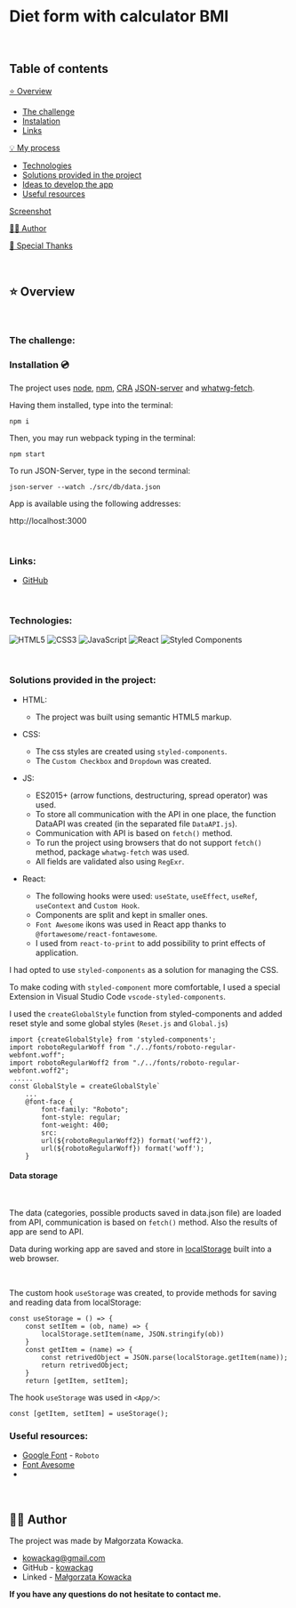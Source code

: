 # Diet form with calculator BMI

&nbsp;

## Table of contents

[⭐ Overview](#⭐-overview)
  - [The challenge](#the-challenge)
  - [Instalation](#Installation-💿)
  - [Links](#links)

[💡 My process](#💡-my-process)
  - [Technologies](#Technologies)
  - [Solutions provided in the project](#Solutions-provided-in-the-project)
  - [Ideas to develop the app](#Ideas-to-develop-the-app)
  - [Useful resources](#useful-resources)

[Screenshot](#screenshot)

[🙋‍♂️ Author](#🙋‍♂️-author)

[👏 Special Thanks](#👏-special-thanks)

&nbsp;

## ⭐ Overview

&nbsp;

### **The challenge:**


### **Installation 💿**

The project uses [node](https://nodejs.org/en/), [npm](https://www.npmjs.com/), [CRA](https://create-react-app.dev/) [JSON-server](https://www.npmjs.com/package/json-server) and [whatwg-fetch](https://github.com/github/fetch).

Having them installed, type into the terminal: 
```
npm i
```
Then, you may run webpack typing in the terminal:

```
npm start
```

To run JSON-Server, type in the second terminal:
``` 
json-server --watch ./src/db/data.json
```
App is available using the following addresses:

http://localhost:3000

&nbsp;

### **Links:**
- [GitHub](https://github.com/kowackag/calc-price-of-workstation)

&nbsp;

### **Technologies:**

![HTML5](https://img.shields.io/badge/html5-%23E34F26.svg?style=for-the-badge&logo=html5&logoColor=white)
![CSS3](https://img.shields.io/badge/css3-%231572B6.svg?style=for-the-badge&logo=css3&logoColor=white)
![JavaScript](https://img.shields.io/badge/javascript-%23323330.svg?style=for-the-badge&logo=javascript&logoColor=%23F7DF1E)
![React](https://img.shields.io/badge/react-%2320232a.svg?style=for-the-badge&logo=react&logoColor=%2361DAFB)
![Styled Components](https://img.shields.io/badge/styled--components-DB7093?style=for-the-badge&logo=styled-components&logoColor=white)


&nbsp;
  
### **Solutions provided in the project:**
- HTML:
    - The project was built using semantic HTML5 markup.
- CSS:
    - The css styles are created using `styled-components`.
    - The `Custom Checkbox` and `Dropdown` was created.
    
- JS:
    - ES2015+ (arrow functions, destructuring, spread operator) was used.
    - To store all communication with the API in one place, the function DataAPI was created (in the separated file `DataAPI.js`).
    - Communication with API is based on `fetch()` method.
    - To run the project using browsers that do not support `fetch()` method, package `whatwg-fetch` was used.
    - All fields are validated also using `RegExr`.
- React:
    - The following hooks were used: `useState`, `useEffect`, `useRef`, `useContext` and `Custom Hook`.
    - Components are split and kept in smaller ones.
    - `Font Awesome` ikons was used in  React app thanks to `@fortawesome/react-fontawesome`.
    - I used from `react-to-print` to add possibility to print effects of application.


I had opted to use `styled-components` as a solution for managing the CSS.

To make coding with `styled-component` more comfortable, I used a special Extension in Visual Studio Code `vscode-styled-components`.

I used the `createGlobalStyle` function from styled-components and added reset style and some global styles (`Reset.js` and `Global.js`)

```
import {createGlobalStyle} from 'styled-components';
import robotoRegularWoff from "./../fonts/roboto-regular-webfont.woff";
import robotoRegularWoff2 from "./../fonts/roboto-regular-webfont.woff2";
 .....
const GlobalStyle = createGlobalStyle`
    ...
    @font-face {
        font-family: "Roboto";
        font-style: regular;
        font-weight: 400;
        src:
        url(${robotoRegularWoff2}) format('woff2'),
        url(${robotoRegularWoff}) format('woff');
    }
```

#### Data storage

 &nbsp;

The data (categories, possible products saved in data.json file) are loaded from API, communication is based on `fetch()` method. Also the results of app are send to API.

Data during working app are saved and store in [localStorage](http://kursjs.pl/kurs/storage/storage.php) built into a web browser.

&nbsp;

The custom hook `useStorage` was created, to provide methods for saving and reading data from localStorage:
```
const useStorage = () => {
    const setItem = (ob, name) => {
        localStorage.setItem(name, JSON.stringify(ob))
    }
    const getItem = (name) => {
        const retrivedObject = JSON.parse(localStorage.getItem(name));
        return retrivedObject;
    }
    return [getItem, setItem];
```

The hook `useStorage` was used in `<App/>`:
```
const [getItem, setItem] = useStorage();
```

### **Useful resources:**

- [Google Font](https://fonts.google.com/specimen/Roboto) - `Roboto`
- [Font Avesome](https://fontawesome.com/)
- 

&nbsp;

## 🙋‍♂️ Author

The project was made by Małgorzata Kowacka.
- kowackag@gmail.com
- GitHub - [kowackag](https://github.com/kowackag)
- Linked - [Małgorzata Kowacka](https://www.linkedin.com/in/malgorzata-kowacka)

 **If you have any questions do not hesitate to contact me.**

&nbsp;
